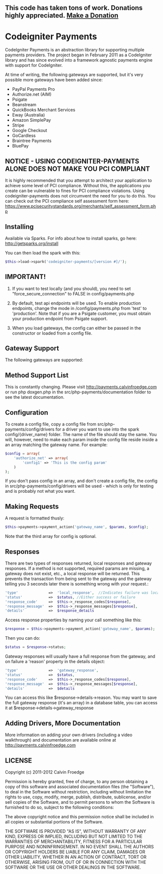 ## This code has taken tons of work.  Donations highly appreciated.  [Make a Donation](https://www.paypal.com/cgi-bin/webscr?cmd=_s-xclick&hosted_button_id=TJMWX5E9GXS7S "Make a Donation to Codeigniter Payments")

# Codeigniter Payments

CodeIgniter Payments is an abstraction library for supporting multiple payments providers.  The project began in February 2011 as a CodeIgniter library and has since evolved into a framework agnostic payments engine with support for CodeIgniter.

At time of writing, the following gateways are supported, but it's very possible more gateways have been added since:

- PayPal Payments Pro
- Authorize.net (AIM)
- Psigate
- Beanstream
- QuickBooks Merchant Services
- Eway (Australia)
- Amazon SimplePay
- Stripe
- Google Checkout
- GoCardless
- Braintree Payments
- BluePay

## NOTICE - USING CODEIGNITER-PAYMENTS ALONE DOES NOT MAKE YOU PCI COMPLIANT

It is highly recommended that you attempt to architect your application to achieve some level of PCI compliance.  Without this, the applications you create can be vulnerable to fines for PCI compliance violations.  Using codeigniter-payments does not circumvent the need for you to do this.  You can check out the PCI compliance self assessment form here: https://www.pcisecuritystandards.org/merchants/self_assessment_form.php

## Installing

Available via Sparks.  For info about how to install sparks, go here: http://getsparks.org/install

You can then load the spark with this:

```php
$this->load->spark('codeigniter-payments/[version #]/');
```

## IMPORTANT!

1.  If you want to test locally (and you should), you need to set "force_secure_connection" to FALSE in config/payments.php

2.  By default, test api endpoints will be used.  To enable production endpoints, change the mode in /config/payments.php from 'test' to 'production'.  Note that if you are a Psigate customer, you must obtain your production endpoint from Psigate support.

3.  When you load gateways, the config can either be passed in the constructor or loaded from a config file.

## Gateway Support

The following gateways are supported:

## Method Support List

This is constantly changing.  Please visit http://payments.calvinfroedge.com or run php doxgen.php in the src/php-payments/documentation folder to see the latest documentation.

## Configuration

To create a config file, copy a config file from src/php-payments/config/drivers for a driver you want to use into the spark config/{driver_name} folder.  The name of the file should stay the same.  You will, however, need to make each param inside the config file reside inside a an array matching the gateway name.  For example:

```php
$config = array(
	'authorize_net' => array(
		'config1' => 'This is the config param'
	)
);
```

If you don't pass config in an array, and don't create a config file, the config in src/php-payments/config/drivers will be used - which is only for testing and is probably not what you want.

## Making Requests
 
A request is formatted thusly:

```php
$this->payments->payment_action('gateway_name', $params, $config);
```

Note that the third array for config is optional. 

## Responses

There are two types of responses returned, local responses and gateway responses.  If a method is not supported, required params are missing, a gateway does not exist, etc., a local response will be returned.  This prevents the transaction from being sent to the gateway and the gateway telling you 3 seconds later there is something wrong with your request.:

```php
'type'				=>	'local_response',  //Indicates failure was local
'status' 			=>	$status, //Either success or failure
'response_code' 	=>	$this->_response_codes[$response], 
'response_message' 	=>	$this->_response_messages[$response],
'details'			=>	$response_details
```
Access response properties by naming your call something like this:

```php
$response = $this->payments->payment_action('gateway_name', $params); 
```

Then you can do:

```php
$status = $response->status;
```

Gateway responses will usually have a full response from the gateway, and on failure a 'reason' property in the details object:

```php
'type'				=>	'gateway_response',
'status' 			=>	$status, 
'response_code' 	=>	$this->_response_codes[$response], 
'response_message' 	=>	$this->_response_messages[$response],
'details'			=>	$details
```

You can access this like $response->details->reason.  You may want to save the full gateway response (it's an array) in a database table, you can access it at $response->details->gateway_response

## Adding Drivers, More Documentation

More information on adding your own drivers (including a video walkthrough) and documentation are available online at http://payments.calvinfroedge.com

## LICENSE

Copyright (c) 2011-2012 Calvin Froedge

Permission is hereby granted, free of charge, to any person obtaining a copy of this software and associated documentation files (the "Software"), to deal in the Software without restriction, including without limitation the rights to use, copy, modify, merge, publish, distribute, sublicense, and/or sell copies of the Software, and to permit persons to whom the Software is furnished to do so, subject to the following conditions:

The above copyright notice and this permission notice shall be included in all copies or substantial portions of the Software.

THE SOFTWARE IS PROVIDED "AS IS", WITHOUT WARRANTY OF ANY KIND, EXPRESS OR IMPLIED, INCLUDING BUT NOT LIMITED TO THE WARRANTIES OF MERCHANTABILITY, FITNESS FOR A PARTICULAR PURPOSE AND NONINFRINGEMENT. IN NO EVENT SHALL THE AUTHORS OR COPYRIGHT HOLDERS BE LIABLE FOR ANY CLAIM, DAMAGES OR OTHER LIABILITY, WHETHER IN AN ACTION OF CONTRACT, TORT OR OTHERWISE, ARISING FROM, OUT OF OR IN CONNECTION WITH THE SOFTWARE OR THE USE OR OTHER DEALINGS IN THE SOFTWARE.
